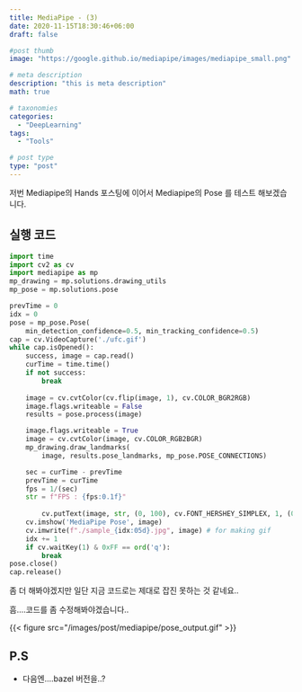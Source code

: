 ```yaml
---
title: MediaPipe - (3)
date: 2020-11-15T18:30:46+06:00
draft: false

#post thumb
image: "https://google.github.io/mediapipe/images/mediapipe_small.png"

# meta description
description: "this is meta description"
math: true

# taxonomies
categories:
  - "DeepLearning"
tags:
  - "Tools"

# post type
type: "post"
---
```


저번 Mediapipe의 Hands 포스팅에 이어서 Mediapipe의 Pose 를 테스트 해보겠습니다. 

## 실행 코드

```python
import time
import cv2 as cv
import mediapipe as mp
mp_drawing = mp.solutions.drawing_utils
mp_pose = mp.solutions.pose

prevTime = 0
idx = 0
pose = mp_pose.Pose(
    min_detection_confidence=0.5, min_tracking_confidence=0.5)
cap = cv.VideoCapture('./ufc.gif')
while cap.isOpened():
    success, image = cap.read()
    curTime = time.time()
    if not success:
        break
    
    image = cv.cvtColor(cv.flip(image, 1), cv.COLOR_BGR2RGB)
    image.flags.writeable = False
    results = pose.process(image)

    image.flags.writeable = True
    image = cv.cvtColor(image, cv.COLOR_RGB2BGR)
    mp_drawing.draw_landmarks(
        image, results.pose_landmarks, mp_pose.POSE_CONNECTIONS)

    sec = curTime - prevTime
    prevTime = curTime
    fps = 1/(sec)
    str = f"FPS : {fps:0.1f}"
    
		cv.putText(image, str, (0, 100), cv.FONT_HERSHEY_SIMPLEX, 1, (0, 255, 0))
    cv.imshow('MediaPipe Pose', image)
    cv.imwrite(f"./sample_{idx:05d}.jpg", image) # for making gif
    idx += 1
    if cv.waitKey(1) & 0xFF == ord('q'):
        break
pose.close()
cap.release()
```

좀 더 해봐야겠지만 일단 지금 코드로는 제대로 잡진 못하는 것 같네요..

흠....코드를 좀 수정해봐야겠습니다..

{{< figure src="/images/post/mediapipe/pose_output.gif" >}}


## P.S
- 다음엔....bazel 버전을..?